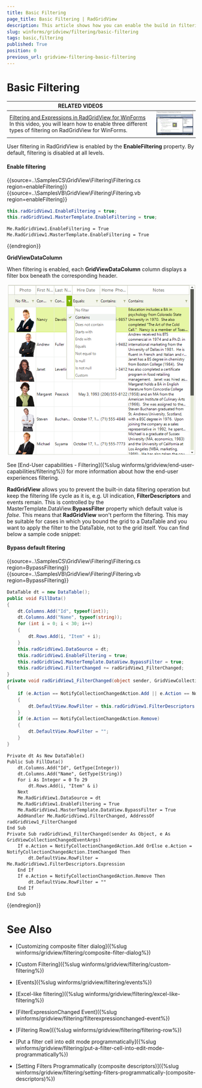 ```yaml
---
title: Basic Filtering
page_title: Basic Filtering | RadGridView
description: This article shows how you can enable the build in filtering functionality. 
slug: winforms/gridview/filtering/basic-filtering
tags: basic,filtering
published: True
position: 0
previous_url: gridview-filtering-basic-filtering
---
```


# Basic Filtering

| RELATED VIDEOS |  |
| ------ | ------ |
|[Filtering and Expressions in RadGridView for WinForms](http://www.telerik.com/videos/winforms/filtering-and-expressions-in-radgridview-for-winforms)<br>In this video, you will learn how to enable three different types of filtering on RadGridView for WinForms.|![gridview-filtering-basic-filtering 001](images/gridview-filtering-basic-filtering001.png)|

User filtering in RadGridView is enabled by the __EnableFiltering__ property. By default, filtering is disabled at all levels.

#### Enable filtering

{{source=..\SamplesCS\GridView\Filtering\Filtering.cs region=enableFiltering}} 
{{source=..\SamplesVB\GridView\Filtering\Filtering.vb region=enableFiltering}} 

````C#
this.radGridView1.EnableFiltering = true;
this.radGridView1.MasterTemplate.EnableFiltering = true;

````
````VB.NET
Me.RadGridView1.EnableFiltering = True
Me.RadGridView1.MasterTemplate.EnableFiltering = True

````

{{endregion}} 

__GridViewDataColumn__

When filtering is enabled, each __GridViewDataColumn__ column displays a filter box beneath the corresponding header.

![gridview-filtering-basic-filtering 002](images/gridview-filtering-basic-filtering002.png)

See [End-User capabilities - Filtering]({%slug winforms/gridview/end-user-capabilities/filtering%}) for more information about how the end-user experiences filtering.

**RadGridView** allows you to prevent the built-in data filtering operation but keep the filtering life cycle as it is, e.g. UI indication, **FilterDescriptors** and events remain. This is controlled by the MasterTemplate.DataView.**BypassFilter** property which default value is *false*. This means that **RadGridView** won't perform the filtering. This may be suitable for cases in which you bound the grid to a DataTable and you want to apply the filter to the DataTable, not to the grid itself. You can find below a sample code snippet:
#### Bypass default fitering

{{source=..\SamplesCS\GridView\Filtering\Filtering.cs region=BypassFiltering}} 
{{source=..\SamplesVB\GridView\Filtering\Filtering.vb region=BypassFiltering}} 

````C#
DataTable dt = new DataTable();
public void FillData()
{
    dt.Columns.Add("Id", typeof(int));
    dt.Columns.Add("Name", typeof(string));
    for (int i = 0; i < 30; i++)
    {
        dt.Rows.Add(i, "Item" + i);
    }
    this.radGridView1.DataSource = dt;
    this.radGridView1.EnableFiltering = true;
    this.radGridView1.MasterTemplate.DataView.BypassFilter = true;
    this.radGridView1.FilterChanged += radGridView1_FilterChanged;
}
private void radGridView1_FilterChanged(object sender, GridViewCollectionChangedEventArgs e)
{
    if (e.Action == NotifyCollectionChangedAction.Add || e.Action == NotifyCollectionChangedAction.ItemChanged)
    {
        dt.DefaultView.RowFilter = this.radGridView1.FilterDescriptors.Expression;
    }
    if (e.Action == NotifyCollectionChangedAction.Remove)
    {
        dt.DefaultView.RowFilter = "";
    }
}

````
````VB.NET
Private dt As New DataTable()
Public Sub FillData()
    dt.Columns.Add("Id", GetType(Integer))
    dt.Columns.Add("Name", GetType(String))
    For i As Integer = 0 To 29
        dt.Rows.Add(i, "Item" & i)
    Next
    Me.RadGridView1.DataSource = dt
    Me.RadGridView1.EnableFiltering = True
    Me.RadGridView1.MasterTemplate.DataView.BypassFilter = True
    AddHandler Me.RadGridView1.FilterChanged, AddressOf radGridView1_FilterChanged
End Sub
Private Sub radGridView1_FilterChanged(sender As Object, e As GridViewCollectionChangedEventArgs)
    If e.Action = NotifyCollectionChangedAction.Add OrElse e.Action = NotifyCollectionChangedAction.ItemChanged Then
        dt.DefaultView.RowFilter = Me.RadGridView1.FilterDescriptors.Expression
    End If
    If e.Action = NotifyCollectionChangedAction.Remove Then
        dt.DefaultView.RowFilter = ""
    End If
End Sub

````

{{endregion}} 

# See Also
* [Customizing composite filter dialog]({%slug winforms/gridview/filtering/composite-filter-dialog%})

* [Custom Filtering]({%slug winforms/gridview/filtering/custom-filtering%})

* [Events]({%slug winforms/gridview/filtering/events%})

* [Excel-like filtering]({%slug winforms/gridview/filtering/excel-like-filtering%})

* [FilterExpressionChanged Event]({%slug winforms/gridview/filtering/filterexpressionchanged-event%})

* [Filtering Row]({%slug winforms/gridview/filtering/filtering-row%})

* [Put a filter cell into edit mode programmatically]({%slug winforms/gridview/filtering/put-a-filter-cell-into-edit-mode-programmatically%})

* [Setting Filters Programmatically (composite descriptors)]({%slug winforms/gridview/filtering/setting-filters-programmatically-(composite-descriptors)%})

